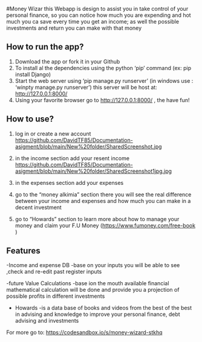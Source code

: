 #Money Wizar
this Webapp is design to assist you in take control of your personal finance, so you can notice how much you are expending and hot much you ca save every time you get an income; as well the possible investments and return you can make with that money

## How to run the app?
1. Download the app or fork it in your Github
2. To install al the dependencies using the python ‘pip’ command (ex: pip install Django)
3. Start the web server using ‘pip manage.py runserver’  (in windows use : ‘winpty manage.py runserver’) this server will be host at: http://127.0.0.1:8000/ 
4. Using your favorite browser go to http://127.0.0.1:8000/ , the have fun!

## How to use?
1. log in or create a new account
  https://github.com/DavidTF85/Documentation-asigment/blob/main/New%20folder/SharedScreenshot.jpg

2. in the income section add your resent income
  https://github.com/DavidTF85/Documentation-asigment/blob/main/New%20folder/SharedScreenshot1jpg.jpg

3. in the expenses section add your expenses
4. go to the “money alkimia” section there you will see the real difference between your income and expenses and how much you can make in a decent investment
5. go to “Howards” section to learn more about how to manage your money and claim your F.U Money (https://www.fumoney.com/free-book ) 

## Features
-Income and expense DB
	-base on your inputs you will be able to see ,check and re-edit past register inputs

-future Value Calculations
	-base ion the mouth available  financial mathematical calculation will be done and provide you a projection of possible profits in different investments

- Howards
-is a data base of books and videos from the best of the best in advising and knowledge to improve your personal finance, debt advising and investments

For more go to:  https://codesandbox.io/s/money-wizard-stkhq 
